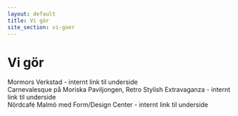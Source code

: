 ```yaml
---
layout: default
title: Vi gör
site_section: vi-goer
---
```


# Vi gör
Mormors Verkstad - internt link til underside <br/>
Carnevalesque på Moriska Paviljongen, Retro Stylish Extravaganza  - internt link til underside<br/>
Nördcafé Malmö med Form/Design Center  - internt link til underside